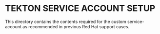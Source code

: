 # TEKTON SERVICE ACCOUNT SETUP

This directory contains the contents required for the custom service-account as recommended in previous Red Hat support cases.